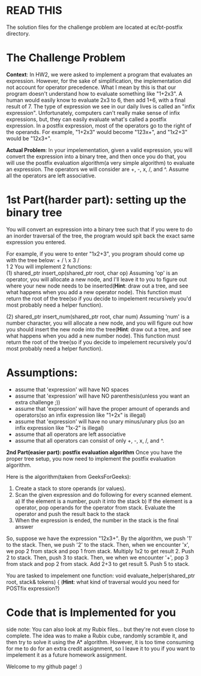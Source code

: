 # READ THIS

The solution files for the challenge problem are located at ec/bt-postfix directory.

# The Challenge Problem
**Context**:
  In HW2, we were asked to implement a program that evaluates an expression. However, for the sake of simplification, the implementation did not account for operator precedence. What I mean by this is that our program doesn't understand how to evaluate something like "1+2x3". A human would easily know to evaluate 2x3 to 6, then add 1+6, with a final result of 7. 
  The type of expression we see in our daily lives is called an "infix expression". Unfortunately, computers can't really make sense of infix expressions, but, they can easily evaluate what's called a postfix expression. In a postfix expression, most of the operators go to the right of the operands. For example, "1+2x3" would become "123x+", and "1x2+3" would be "12x3+".
  
 **Actual Problem**:
  In your impelementation, given a valid expression, you will convert the expression into a binary tree, and then once you do that, you will use the postfix evaluation algorithm(a very simple algorithm) to evaluate an expression. The operators we will consider are +, -, x, /, and ^. Assume all the operators are left associative. 
  
 # 1st Part(harder part): setting up the binary tree
  You will convert an expression into a binary tree such that if you were to do an inorder traversal of the tree, the program would spit back the exact same expression you entered. 

For example, if you were to enter "1x2+3", you program should come up with the tree below:
                     +
                   /   \ 
                  x     3
                /   \
               1     2
You will implement 2 functions:  
(1) shared_ptr<Node> insert_op(shared_ptr<Node> root, char op)
  Assuming 'op' is an operator, you will allocate a new node, and I'll leave it to you to figure out where your new node needs to be inserted(**Hint**: draw out a tree, and see what happens when you add a new operator node). This function must return the root of the tree(so if you decide to impelement recursively you'd most probably need a helper function).
  
(2) shared_ptr<Node> insert_num(shared_ptr<Node> root, char num) 
  Assuming 'num' is a number character, you will allocate a new node, and you will figure out how you should insert the new node into the tree(**Hint**: draw out a tree, and see what happens when you add a new number node). This function must return the root of the tree(so if you decide to impelement recursively you'd most probably need a helper function).

# Assumptions:
- assume that 'expression' will have NO spaces
- assume that 'expression' will have NO parenthesis(unless you want an extra challenge ;))
- assume that 'expression' will have the proper amount of operands and operators(so an infix expression like "1+2x" is illegal)
- assume that 'expression' will have no unary minus/unary plus (so an infix expression like "1x-2" is illegal)
- assume that all operators are left associative
- assume that all operators can consist of only +, -, x, /, and ^.

 **2nd Part(easier part): postfix evaluation algorithm**
  Once you have the proper tree setup, you now need to implement the postfix evaluation algorithm. 
  
Here is the algorithm(taken from GeeksForGeeks):
  1) Create a stack to store operands (or values).
  2) Scan the given expression and do following for every scanned element.
     a) If the element is a number, push it into the stack
     b) If the element is a operator, pop operands for the operator from stack. Evaluate the operator and push the result back to the stack
  3) When the expression is ended, the number in the stack is the final answer

So, suppose we have the expression "12x3+". By the algorithm, we push '1' to the stack. Then, we push '2' to the stack. Then, when we encounter 'x', we pop 2 from stack and pop 1 from stack. Multiply 1x2 to get result 2. Push 2 to stack. Then, push 3 to stack. Then, we when we encounter '+', pop 3 from stack and pop 2 from stack. Add 2+3 to get result 5. Push 5 to stack. 

You are tasked to impelement one function:
void evaluate_helper(shared_ptr<Node> root, stack<int>& tokens) {
(**Hint**: what kind of traversal would you need for POSTfix expression?)



# Code that is Implemented for you




side note:
You can also look at my Rubix files... but they're not even close to complete. The idea was to make a Rubix cube, randomly scramble it, and then try to solve it using the A* algorithm. However, it is too time consuming for me to do for an extra credit assignment, so I leave it to you if you want to impelement it as a future homework assignment. 

Welcome to my github page! :)

